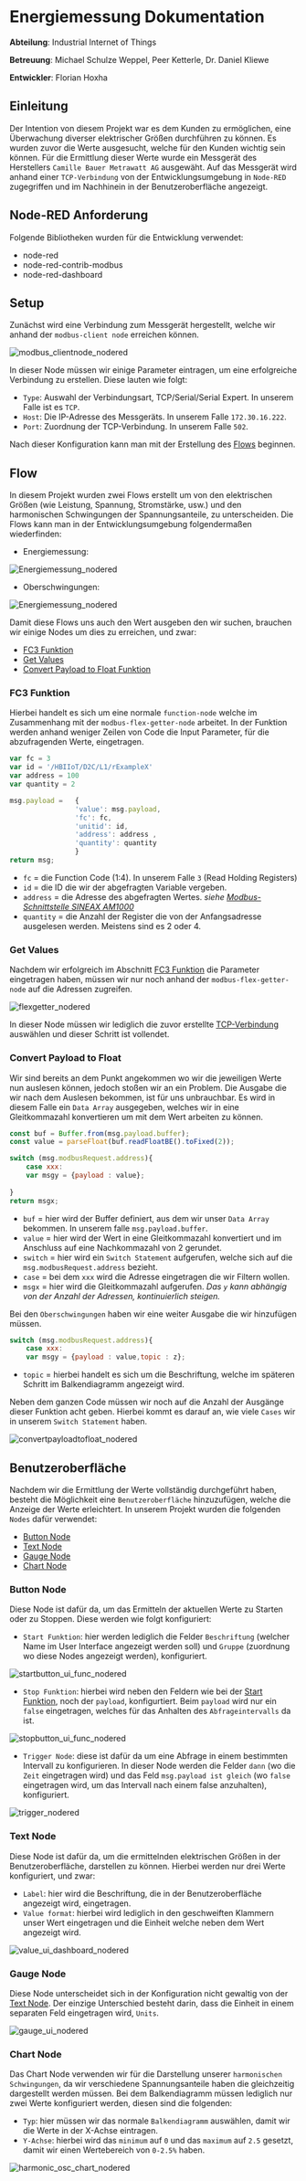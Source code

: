 # Energiemessung Dokumentation

**Abteilung**: Industrial Internet of Things

**Betreuung**: Michael Schulze Weppel, Peer Ketterle, Dr. Daniel Kliewe

**Entwickler**: Florian Hoxha

## Einleitung
Der Intention von diesem Projekt war es dem Kunden zu ermöglichen, eine Überwachung diverser elektrischer Größen durchführen zu können. Es wurden zuvor die Werte ausgesucht, welche für den Kunden wichtig sein können. Für die Ermittlung dieser Werte wurde ein Messgerät des Herstellers `Camille Bauer Metrawatt AG` ausgewäht. Auf das Messgerät wird anhand einer `TCP-Verbindung` von der Entwicklungsumgebung in `Node-RED` zugegriffen und im Nachhinein in der Benutzeroberfläche angezeigt.  

## Node-RED Anforderung

Folgende Bibliotheken wurden für die Entwicklung verwendet:
* node-red
* node-red-contrib-modbus
* node-red-dashboard

## Setup
Zunächst wird eine Verbindung zum Messgerät hergestellt, welche wir anhand der `modbus-client node` erreichen können.


![modbus_clientnode_nodered](modbus_clientnode_nodered.png)

In dieser Node müssen wir einige Parameter eintragen, um eine erfolgreiche Verbindung zu erstellen. Diese lauten wie folgt:

* `Type`: Auswahl der Verbindungsart, TCP/Serial/Serial Expert. In unserem Falle ist es `TCP`.
* `Host`: Die IP-Adresse des Messgeräts. In unserem Falle `172.30.16.222`.
* `Port`: Zuordnung der TCP-Verbindung. In unserem Falle `502`.

Nach dieser Konfiguration kann man mit der Erstellung des [Flows](#Flow) beginnen.

## Flow

In diesem Projekt wurden zwei Flows erstellt um von den elektrischen Größen (wie Leistung, Spannung, Stromstärke, usw.) und den harmonischen Schwingungen der Spannungsanteile, zu unterscheiden. Die Flows kann man in der Entwicklungsumgebung folgendermaßen wiederfinden:

* Energiemessung:

![Energiemessung_nodered](Energiemessung_nodered.png)

* Oberschwingungen:

![Energiemessung_nodered](Oberschwingungen_nodered.png)

Damit diese Flows uns auch den Wert ausgeben den wir suchen, brauchen wir einige Nodes um dies zu erreichen, und zwar:

* [FC3 Funktion](#FC3-Funktion)
* [Get Values](#Get-Values)
* [Convert Payload to Float Funktion](#Convert-Payload-to-Float-Funktion)


### FC3 Funktion  


Hierbei handelt es sich um eine normale `function-node` welche im Zusammenhang mit der `modbus-flex-getter-node` arbeitet. 
In der Funktion werden anhand weniger Zeilen von Code die Input Parameter, für die abzufragenden Werte, eingetragen. 


```node.js
var fc = 3
var id = '/HBIIoT/D2C/L1/rExampleX'
var address = 100
var quantity = 2

msg.payload =   {
                'value': msg.payload,
                'fc': fc, 
                'unitid': id,
                'address': address ,
                'quantity': quantity 
                }
return msg;
```

* `fc` = die Function Code (1:4). In unserem Falle `3` (Read Holding Registers)
* `id` = die ID die wir der abgefragten Variable vergeben.
* `address` = die Adresse des abgefragten Wertes. _siehe [Modbus-Schnittstelle SINEAX AM1000](https://www.gmc-instruments.de/media/doku/me/sineax-am-series/sineax-am1000-3000-modbus-sb_d.pdf)_
* `quantity` = die Anzahl der Register die von der Anfangsadresse ausgelesen werden. Meistens sind es 2 oder 4.

### Get Values

Nachdem wir erfolgreich im Abschnitt [FC3 Funktion](#FC3-Funktion) die Parameter eingetragen haben, müssen wir nur noch anhand der `modbus-flex-getter-node` auf die Adressen zugreifen.

![flexgetter_nodered](flexgetter_nodered.png)

In dieser Node müssen wir lediglich die zuvor erstellte [TCP-Verbindung](#Setup) auswählen und dieser Schritt ist vollendet.

### Convert Payload to Float

Wir sind bereits an dem Punkt angekommen wo wir die jeweiligen Werte nun auslesen können, jedoch stoßen wir an ein Problem. Die Ausgabe die wir nach dem Auslesen bekommen, ist für uns unbrauchbar. Es wird in diesem Falle ein `Data Array` ausgegeben, welches wir in eine Gleitkommazahl konvertieren um mit dem Wert arbeiten zu können.

```node.js
const buf = Buffer.from(msg.payload.buffer);
const value = parseFloat(buf.readFloatBE().toFixed(2));

switch (msg.modbusRequest.address){
    case xxx:
    var msgy = {payload : value};
    
}
return msgx;
```

* `buf` = hier wird der Buffer definiert, aus dem wir unser `Data Array` bekommen. In unserem falle `msg.payload.buffer`.
* `value` = hier wird der Wert in eine Gleitkommazahl konvertiert und im Anschluss auf eine Nachkommazahl von 2 gerundet.
* `switch` = hier wird ein `Switch Statement` aufgerufen, welche sich auf die `msg.modbusRequest.address` bezieht.
* `case` = bei dem `xxx` wird die Adresse eingetragen die wir Filtern wollen.
* `msgx` = hier wird die Gleitkommazahl aufgerufen. _Das `y` kann abhängig von der Anzahl der Adressen, kontinuierlich steigen._

Bei den `Oberschwingungen` haben wir eine weiter Ausgabe die wir hinzufügen müssen.
```node.js
switch (msg.modbusRequest.address){
    case xxx:
    var msgy = {payload : value,topic : z};
```
* `topic` = hierbei handelt es sich um die Beschriftung, welche im späteren Schritt im Balkendiagramm angezeigt wird.

Neben dem ganzen Code müssen wir noch auf die Anzahl der Ausgänge dieser Funktion acht geben. Hierbei kommt es darauf an, wie viele `Cases` wir in unserem `Switch Statement` haben.

![convertpayloadtofloat_nodered](convertpayloadtofloat_nodered.png)

## Benutzeroberfläche

Nachdem wir die Ermittlung der Werte vollständig durchgeführt haben, besteht die Möglichkeit eine `Benutzeroberfläche` hinzuzufügen, welche die Anzeige der Werte erleichtert. In unserem Projekt wurden die folgenden `Nodes` dafür verwendet:

* [Button Node](#Button-Node)
* [Text Node](#Text-Node)
* [Gauge Node](#Gauge-Node)
* [Chart Node](#Chart-Node)

### Button Node

Diese Node ist dafür da, um das Ermitteln der aktuellen Werte zu Starten oder zu Stoppen. Diese werden wie folgt konfiguriert:

* `Start Funktion`: hier werden lediglich die Felder `Beschriftung` (welcher Name im User Interface angezeigt werden soll) und `Gruppe` (zuordnung wo diese Nodes angezeigt werden), konfiguriert.

![startbutton_ui_func_nodered](startbutton_ui_func_nodered.png)

* `Stop Funktion`: hierbei wird neben den Feldern wie bei der [Start Funktion](#Start-Funktion), noch der `payload`, konfigurtiert. Beim `payload` wird nur ein `false` eingetragen, welches für das Anhalten des `Abfrageintervalls` da ist.

![stopbutton_ui_func_nodered](stopbutton_ui_func_nodered.png)

* `Trigger Node`: diese ist dafür da um eine Abfrage in einem bestimmten Intervall zu konfigurieren. In dieser Node werden die Felder `dann` (wo die `Zeit` eingetragen wird) und das Feld `msg.payload ist gleich` (wo `false` eingetragen wird, um das Intervall nach einem false anzuhalten), konfiguriert.

![trigger_nodered](trigger_nodered.png)

### Text Node

Diese Node ist dafür da, um die ermittelnden elektrischen Größen in der Benutzeroberfläche, darstellen zu können. Hierbei werden nur drei Werte konfiguriert, und zwar:

* `Label`: hier wird die Beschriftung, die in der Benutzeroberfläche angezeigt wird, eingetragen.
* `Value format`: hierbei wird lediglich in den geschweiften Klammern unser Wert eingetragen und die Einheit welche neben dem Wert angezeigt wird.

![value_ui_dashboard_nodered](value_ui_dashboard_nodered.png)

### Gauge Node

Diese Node unterscheidet sich in der Konfiguration nicht gewaltig von der [Text Node](#Text-Tode). Der einzige Unterschied besteht darin, dass die Einheit in einem separaten Feld eingetragen wird, `Units`.

![gauge_ui_nodered](gauge_ui_nodered.png)

### Chart Node

Das Chart Node verwenden wir für die Darstellung unserer `harmonischen Schwingungen`, da wir verschiedene Spannungsanteile haben die gleichzeitig dargestellt werden müssen. Bei dem Balkendiagramm müssen lediglich nur zwei Werte konfiguriert werden, diesen sind die folgenden:

* `Typ`: hier müssen wir das normale `Balkendiagramm` auswählen, damit wir die Werte in der X-Achse eintragen.
* `Y-Achse`: hierbei wird das `minimum` auf `0` und das `maximum` auf `2.5` gesetzt, damit wir einen Wertebereich von `0-2.5%` haben. 

![harmonic_osc_chart_nodered](harmonic_osc_chart_nodered.png)
